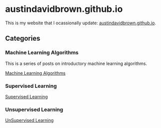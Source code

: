 # austindavidbrown.github.io

This is my website that I ocassionally update: [austindavidbrown.github.io](http://austindavidbrown.github.io).

## Categories

### Machine Learning Algorithms

This is a series of posts on introductory machine learning algorithms.

[Machine Learning Algorithms](https://austindavidbrown.github.io/categories/machine-learning-algorithms/)

### Supervised Learning

[Supervised Learning](https://austindavidbrown.github.io/categories/supervised-learning/)

### Unsupervised Learning

[UnSupervised Learning](https://austindavidbrown.github.io/categories/unsupervised-learning/)